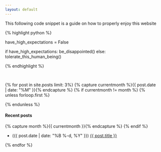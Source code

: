 ```yaml
---
layout: default
---
```


This following code snippet is a guide on how to properly enjoy this website

{% highlight python %}

have_high_expectations = False

if have_high_expectations:
    be_disappointed()
else:
    tolerate_this_human_being()

{% endhighlight %}

<br/>

{% for  post in site.posts limit: 3%}
{% capture currentmonth %}{{ post.date | date: "%M" }}{% endcapture %}
{% if currentmonth != month %}
{% unless forloop.first %}

{% endunless %}

#### Recent posts

{% capture month %}{{ currentmonth }}{% endcapture %}
{% endif %}
<ul>
    <li>
        <time>({{ post.date | date: "%B %-d, %Y" }})</time>
        <a href="{{ post.url }}"> {{ post.title }}</a>
    </li>
</ul>
{% endfor %}
